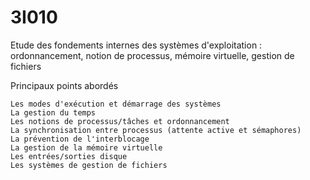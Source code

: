 # 3I010

 Etude des fondements internes des systèmes d'exploitation : ordonnancement, notion de processus, mémoire virtuelle, gestion de fichiers

Principaux points abordés

    Les modes d'exécution et démarrage des systèmes
    La gestion du temps
    Les notions de processus/tâches et ordonnancement
    La synchronisation entre processus (attente active et sémaphores)
    La prévention de l'interblocage
    La gestion de la mémoire virtuelle
    Les entrées/sorties disque
    Les systèmes de gestion de fichiers 
